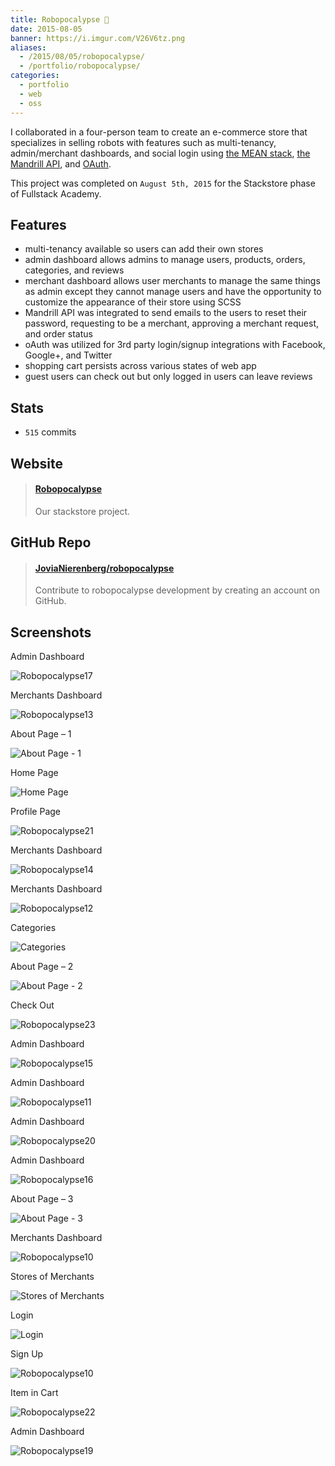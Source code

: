 ```yaml
---
title: Robopocalypse 🤖
date: 2015-08-05
banner: https://i.imgur.com/V26V6tz.png
aliases:
  - /2015/08/05/robopocalypse/
  - /portfolio/robopocalypse/
categories:
  - portfolio
  - web
  - oss
---
```


I collaborated in a four-person team to create an e-commerce store that specializes in selling robots with features such as multi-tenancy, admin/merchant dashboards, and social login using [the MEAN stack](https://mean.io 'MEAN stack'), [the Mandrill API](https://mandrillapp.com/api/docs/ 'Mandrill API'), and [OAuth](https://oauth.net/ 'OAuth').

This project was completed on `August 5th, 2015` for the Stackstore phase of Fullstack Academy.

## Features

- multi-tenancy available so users can add their own stores
- admin dashboard allows admins to manage users, products, orders, categories, and reviews
- merchant dashboard allows user merchants to manage the same things as admin except they cannot manage users and have the opportunity to customize the appearance of their store using SCSS
- Mandrill API was integrated to send emails to the users to reset their password, requesting to be a merchant, approving a merchant request, and order status
- oAuth was utilized for 3rd party login/signup integrations with Facebook, Google+, and Twitter
- shopping cart persists across various states of web app
- guest users can check out but only logged in users can leave reviews

## Stats

- `515` commits

## Website

<blockquote class="embedly-card"><h4><a href="http://robopocalypse.herokuapp.com/">Robopocalypse</a></h4><p>Our stackstore project.</p></blockquote>
<script async src="//cdn.embedly.com/widgets/platform.js" charset="UTF-8"></script>

## GitHub Repo

<blockquote class="embedly-card"><h4><a href="https://github.com/JoviaNierenberg/robopocalypse">JoviaNierenberg/robopocalypse</a></h4><p>Contribute to robopocalypse development by creating an account on GitHub.</p></blockquote>
<script async src="//cdn.embedly.com/widgets/platform.js" charset="UTF-8"></script>

## Screenshots

Admin Dashboard

![Robopocalypse17](https://fvcproductions.files.wordpress.com/2015/08/robopocalypse17.png)

Merchants Dashboard

![Robopocalypse13](https://fvcproductions.files.wordpress.com/2015/08/robopocalypse13.png)

About Page – 1

![About Page - 1](https://fvcproductions.files.wordpress.com/2015/08/robopocalypse4.png)

Home Page

![Home Page](https://fvcproductions.files.wordpress.com/2015/08/robopocalypse1.png)

Profile Page

![Robopocalypse21](https://fvcproductions.files.wordpress.com/2015/08/robopocalypse21.png)

Merchants Dashboard

![Robopocalypse14](https://fvcproductions.files.wordpress.com/2015/08/robopocalypse14.png)

Merchants Dashboard

![Robopocalypse12](https://fvcproductions.files.wordpress.com/2015/08/robopocalypse12.png)

Categories

![Categories](https://fvcproductions.files.wordpress.com/2015/08/robopocalypse3.png)

About Page – 2

![About Page - 2](https://fvcproductions.files.wordpress.com/2015/08/robopocalypse5.png)

Check Out

![Robopocalypse23](https://fvcproductions.files.wordpress.com/2015/08/robopocalypse23.png)

Admin Dashboard

![Robopocalypse15](https://fvcproductions.files.wordpress.com/2015/08/robopocalypse15.png)

Admin Dashboard

![Robopocalypse11](https://fvcproductions.files.wordpress.com/2015/08/robopocalypse11.png)

Admin Dashboard

![Robopocalypse20](https://fvcproductions.files.wordpress.com/2015/08/robopocalypse20.png)

Admin Dashboard

![Robopocalypse16](https://fvcproductions.files.wordpress.com/2015/08/robopocalypse16.png)

About Page – 3

![About Page - 3](https://fvcproductions.files.wordpress.com/2015/08/robopocalypse6.png)

Merchants Dashboard

![Robopocalypse10](https://fvcproductions.files.wordpress.com/2015/08/robopocalypse10.png)

Stores of Merchants

![Stores of Merchants](https://fvcproductions.files.wordpress.com/2015/08/robopocalypse7.png)

Login

![Login](https://fvcproductions.files.wordpress.com/2015/08/robopocalypse8.png)

Sign Up

![Robopocalypse10](https://fvcproductions.files.wordpress.com/2015/08/robopocalypse9.png)

Item in Cart

![Robopocalypse22](https://fvcproductions.files.wordpress.com/2015/08/robopocalypse22.png)

Admin Dashboard

![Robopocalypse19](https://fvcproductions.files.wordpress.com/2015/08/robopocalypse19.png)
